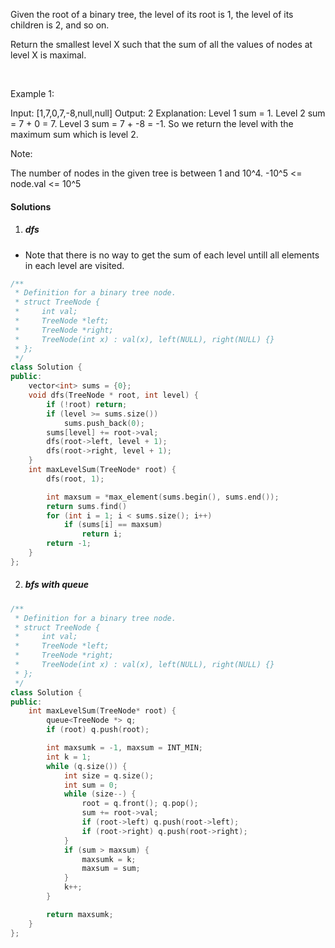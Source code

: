 Given the root of a binary tree, the level of its root is 1, the level of its children is 2, and so on.

Return the smallest level X such that the sum of all the values of nodes at level X is maximal.

 

Example 1:



Input: [1,7,0,7,-8,null,null]
Output: 2
Explanation: 
Level 1 sum = 1.
Level 2 sum = 7 + 0 = 7.
Level 3 sum = 7 + -8 = -1.
So we return the level with the maximum sum which is level 2.
 

Note:

The number of nodes in the given tree is between 1 and 10^4.
-10^5 <= node.val <= 10^5

#### Solutions

1. ##### dfs

- Note that there is no way to get the sum of each level untill all elements in each level are visited.

```c++
/**
 * Definition for a binary tree node.
 * struct TreeNode {
 *     int val;
 *     TreeNode *left;
 *     TreeNode *right;
 *     TreeNode(int x) : val(x), left(NULL), right(NULL) {}
 * };
 */
class Solution {
public:
    vector<int> sums = {0};
    void dfs(TreeNode * root, int level) {
        if (!root) return;
        if (level >= sums.size())
            sums.push_back(0);
        sums[level] += root->val;
        dfs(root->left, level + 1);
        dfs(root->right, level + 1);
    } 
    int maxLevelSum(TreeNode* root) {
        dfs(root, 1);

        int maxsum = *max_element(sums.begin(), sums.end());
        return sums.find()
        for (int i = 1; i < sums.size(); i++)
            if (sums[i] == maxsum)
                return i;
        return -1;
    }
};
```

2. ##### bfs with queue

```c++
/**
 * Definition for a binary tree node.
 * struct TreeNode {
 *     int val;
 *     TreeNode *left;
 *     TreeNode *right;
 *     TreeNode(int x) : val(x), left(NULL), right(NULL) {}
 * };
 */
class Solution {
public:
    int maxLevelSum(TreeNode* root) {
        queue<TreeNode *> q;
        if (root) q.push(root);

        int maxsumk = -1, maxsum = INT_MIN;
        int k = 1;
        while (q.size()) {
            int size = q.size();
            int sum = 0;
            while (size--) {
                root = q.front(); q.pop();
                sum += root->val;
                if (root->left) q.push(root->left);
                if (root->right) q.push(root->right);
            }
            if (sum > maxsum) {
                maxsumk = k;
                maxsum = sum;
            }
            k++;
        }

        return maxsumk;
    }
};
```